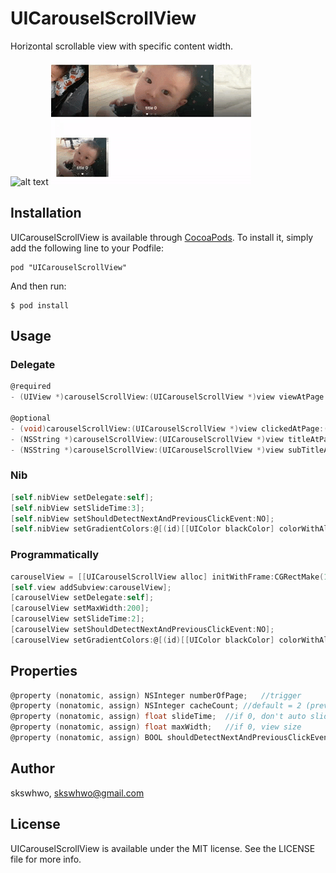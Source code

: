 # UICarouselScrollView

Horizontal scrollable view with specific content width.

![alt text](https://github.com/skswhwo/UICarouselScrollView/blob/master/sample1.gif "demo")
![alt text](https://github.com/skswhwo/UICarouselScrollView/blob/master/sample2.gif "demo")

## Installation

UICarouselScrollView is available through [CocoaPods](http://cocoapods.org). To install
it, simply add the following line to your Podfile:
```
pod "UICarouselScrollView"
```
And then run:

```
$ pod install
```

## Usage
### Delegate
```objective-c
@required
- (UIView *)carouselScrollView:(UICarouselScrollView *)view viewAtPage:(NSInteger)page;

@optional
- (void)carouselScrollView:(UICarouselScrollView *)view clickedAtPage:(NSInteger)page;
- (NSString *)carouselScrollView:(UICarouselScrollView *)view titleAtPage:(NSInteger)page;
- (NSString *)carouselScrollView:(UICarouselScrollView *)view subTitleAtPage:(NSInteger)page;
```
### Nib
```objective-c
[self.nibView setDelegate:self];
[self.nibView setSlideTime:3];
[self.nibView setShouldDetectNextAndPreviousClickEvent:NO];
[self.nibView setGradientColors:@[(id)[[UIColor blackColor] colorWithAlphaComponent:0].CGColor,(id)[[UIColor blackColor] colorWithAlphaComponent:0.6].CGColor]];
```

### Programmatically
```objective-c
carouselView = [[UICarouselScrollView alloc] initWithFrame:CGRectMake(10, 300, 260, 180)];
[self.view addSubview:carouselView];
[carouselView setDelegate:self];
[carouselView setMaxWidth:200];
[carouselView setSlideTime:2];
[carouselView setShouldDetectNextAndPreviousClickEvent:NO];
[carouselView setGradientColors:@[(id)[[UIColor blackColor] colorWithAlphaComponent:0].CGColor,(id)[[UIColor blackColor] colorWithAlphaComponent:0.6].CGColor]];
```

## Properties
```objective-c
@property (nonatomic, assign) NSInteger numberOfPage;	//trigger
@property (nonatomic, assign) NSInteger cacheCount; //default = 2 (previous&next pages)
@property (nonatomic, assign) float slideTime;  //if 0, don't auto slide
@property (nonatomic, assign) float maxWidth;   //if 0, view size
@property (nonatomic, assign) BOOL shouldDetectNextAndPreviousClickEvent;
```

## Author

skswhwo, skswhwo@gmail.com

## License

UICarouselScrollView is available under the MIT license. See the LICENSE file for more info.
